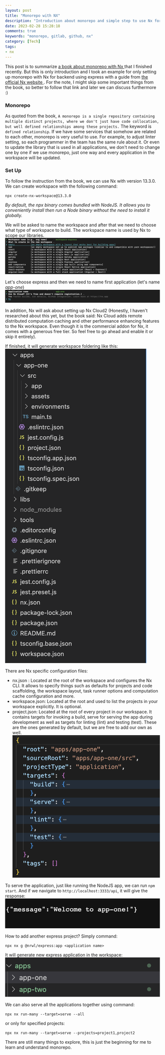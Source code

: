 ```yaml
---
layout: post
title: "Monorepo with NX"
description: "Introduction about monorepo and simple step to use Nx for Express"
date: 2023-02-28 15:28:18
comments: true
keywords: "monorepo, gitlab, github, nx"
category: [Tech]
tags:
- nx
---
```


This post is to summarize <a href="https://f.hubspotusercontent20.net/hubfs/2757427/effective-react-with-nx-2022.pdf" target="_top"> a book about monorepo with Nx </a> that I finished recently. But this is only introduction and I took an example for only setting up monorepo with Nx for backend using express with a guide from <a href="https://nx.dev/" target="_top"> the official Nx website </a>. For the note, I might skip some important things from the book, so better to follow that link and later we can discuss furthermore :)

### Monorepo
As quoted from the book, `A monorepo is a single repository containing multiple distinct projects, where we don't just have code collocation, but well defined relationships among these projects.` The keyword is `defined relationship`. If we have some services that somehow are related to each other, monorepo is very useful to use. For example, to adjust linter setting, so each programmer in the team has the same rule about it. Or even to update the library that is used in all applications, we don't need to change one by one if we use monorepo, just one way and every application in the workspace will be updated.

### Set Up
To follow the instruction from the book, we can use Nx with version 13.3.0. We can create workspace with the following command:
```
npx create-nx-workspace@13.3.0
```
*By default, the npx binary comes bundled with NodeJS. It allows you to conveniently install then run a Node binary without the need to install it globally.*

We will be asked to name the workspace and after that we need to choose what type of workspace to build. The workspace name is used by Nx to scope our libraries. 
![](../assets/img/nx/workspace.png)

Let's choose express and then we need to name first application (let's name *app-one*)
![](../assets/img/nx/first-app.png)

In addition, Nx will ask about setting up Nx Cloud2 (Honestly, I haven't researched about this yet, but the book said: Nx Cloud adds remote distributed computation caching and other performance enhancing features to the Nx workspace. Even though it is the commercial addon for Nx, it comes with a generous free tier. So feel free to go ahead and enable it or skip it entirely).

If finished, it will generate workspace foldering like this:
![](../assets/img/nx/foldering-workspace.png)

There are Nx specific configuration files:
- nx.json : Located at the root of the workspace and configures the Nx CLI. It allows to specify things such as defaults for projects and code scaffolding, the workspace layout, task runner options and computation cache configuration and more.
- workspace.json: Located at the root and used to list the projects in your workspace explicitly. It is optional.
- project.json: Located at the root of every project in our workspace. It contains targets for invoking a build, serve for serving the app during development as well as targets for linting (lint) and testing (test). These are the ones generated by default, but we are free to add our own as well.
![](../assets/img/nx/projectjson.png)

To serve the application, just like running the NodeJS app, we can run `npm start`. And if we navigate to `http://localhost:3333/api`, it will give the response:
![](../assets/img/nx/response-app1.png)


How to add another express project? Simply command:
```
npx nx g @nrwl/express:app <application name>
```
It will generate new express application in the workspace:
![](../assets/img/nx/app-two.png)

We can also serve all the applications together using command:
```
npx nx run-many --target=serve --all
```
or only for specified projects:
```
npx nx run-many --target=serve --projects=project1,project2
```

There are still many things to explore, this is just the beginning for me to learn and understand monorepo.